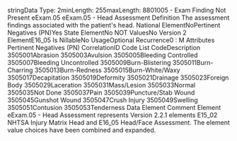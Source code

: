 

stringData Type: 2minLength: 255maxLength: 
8801005 - Exam Finding Not Present
eExam.05
eExam.05 - Head Assessment
Definition
The assessment findings associated with the patient's head.
National ElementNoPertinent Negatives (PN)Yes
State ElementNo
NOT ValuesNo
Version 2 ElementE16_05
Is NillableNo
UsageOptional
Recurrence0 : M
Attributes
Pertinent Negatives (PN)
CorrelationID
Code List
CodeDescription
3505001Abrasion
3505003Avulsion
3505005Bleeding Controlled
3505007Bleeding Uncontrolled
3505009Burn-Blistering
3505011Burn-Charring
3505013Burn-Redness
3505015Burn-White/Waxy
3505017Decapitation
3505019Deformity
3505021Drainage
3505023Foreign Body
3505029Laceration
3505031Mass/Lesion
3505033Normal
3505035Not Done
3505037Pain
3505039Puncture/Stab Wound
3505045Gunshot Wound
3505047Crush Injury
3505049Swelling
3505051Contusion
3505053Tenderness
Data Element Comment
Element eExam.05 - Head Assessment represents Version 2.2.1 elements E15_02 NHTSA Injury Matrix Head and E16_05
Head/Face Assessment. The element value choices have been combined and expanded.
